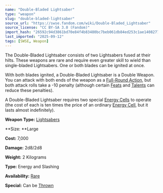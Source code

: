 ```yaml
---
name: "Double-Bladed Lightsaber"
type: "weapon"
slug: "double-bladed-lightsaber"
source_url: "https://swse.fandom.com/wiki/Double-Bladed_Lightsaber"
source_license: "CC BY-SA 3.0 (Fandom)"
import_hash: "26592c94d3861bd70e84f4b83480bc7beb061db84ed253c1ae14082776fb79fa"
last_imported: "2025-09-12"
tags: [SWSE, Weapon]
---
```

The Double-Bladed Lightsaber consists of two Lightsabers fused at their hilts. These weapons are rare and require even greater skill to wield than single-bladed Lightsabers. One or both blades can be ignited at once.

With both blades ignited, a Double-Bladed Lightsaber is a Double Weapon. You can attack with both ends of the weapon as a [Full-Round Action](https://swse.fandom.com/wiki/Full-Round_Action), but both attack rolls take a -10 penalty (although certain [Feats](https://swse.fandom.com/wiki/Feats) and [Talents](https://swse.fandom.com/wiki/Talents) can reduce these penalties).

A Double-Bladed Lightsaber requires two special [Energy Cells](https://swse.fandom.com/wiki/Energy_Cells) to operate (the cost of each is ten times the price of an ordinary [Energy Cell](https://swse.fandom.com/wiki/Energy_Cell), but it lasts almost indefinitely).

**Weapon Type:** [Lightsabers](https://swse.fandom.com/wiki/Lightsabers)

**Size: **Large

**Cost:** 7,000

**Damage:** 2d8/2d8

**Weight:** 2 Kilograms

**Type:** Energy and Slashing

**Availability:** [Rare](https://swse.fandom.com/wiki/Rare)

**Special:** Can be [Thrown](https://swse.fandom.com/wiki/Thrown)